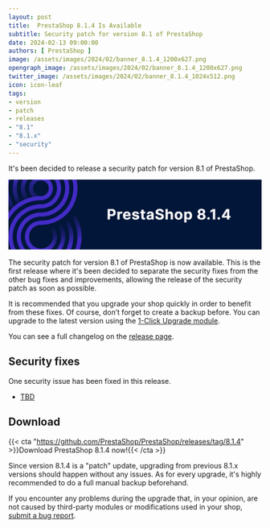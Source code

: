 ```yaml
---
layout: post
title:  PrestaShop 8.1.4 Is Available
subtitle: Security patch for version 8.1 of PrestaShop
date: 2024-02-13 09:00:00
authors: [ PrestaShop ]
image: /assets/images/2024/02/banner_8.1.4_1200x627.png
opengraph_image: /assets/images/2024/02/banner_8.1.4_1200x627.png
twitter_image: /assets/images/2024/02/banner_8.1.4_1024x512.png
icon: icon-leaf
tags:
- version
- patch
- releases
- "8.1"
- "8.1.x"
- "security"
---
```


It's been decided to release a security patch for version 8.1 of PrestaShop.

![8.1.4 is available!](/assets/images/2024/02/banner_8.1.4_1534x424.png)

The security patch for version 8.1 of PrestaShop is now available. This is the first release where it's been decided to separate the security fixes from the other bug fixes and improvements, allowing the release of the security patch as soon as possible.

It is recommended that you upgrade your shop quickly in order to benefit from these fixes. Of course, don’t forget to create a backup before. You can upgrade to the latest version using the [1-Click Upgrade module](https://github.com/PrestaShop/autoupgrade/releases/).

You can see a full changelog on the [release page](https://github.com/PrestaShop/PrestaShop/releases/tag/8.1.4).

## Security fixes

One security issue has been fixed in this release.

- [TBD](https://github.com/PrestaShop/PrestaShop/security/advisories/TBD)

## Download

{{< cta "https://github.com/PrestaShop/PrestaShop/releases/tag/8.1.4" >}}Download PrestaShop 8.1.4 now!{{< /cta >}}

Since version 8.1.4 is a "patch" update, upgrading from previous 8.1.x versions should happen without any issues. As for every upgrade, it's highly recommended to do a full manual backup beforehand.

If you encounter any problems during the upgrade that, in your opinion, are not caused by third-party modules or modifications used in your shop, [submit a bug report](https://www.prestashop-project.org/get-involved/report-issues/).
